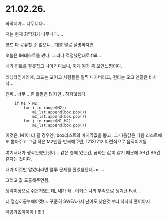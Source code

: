 # 21.02.26.

화딱지가... 나무니다....

저는 현재 화딱지가 나무니다....

코드 다 공유할 순 없으니.. 대충 말로 설명하자면

오늘은 IM테스트를 봤다. 그러나 걱정했던대로 fail...

내가 핀트를 잘못잡고 나아가다보니, 이게 뭔가 좀 꼬인느낌이다.

러닝타임에러에, 코드는 꼬이고 사람들은 일찍 나가버리고, 현타는 오고 멘탙은 바사삭...

진짜.. 너무 .. 휴 할말은 많지만.. 하지않겠다.

```
    if M1 > M2:
        for i in range(M2):
            m1_lst.append(box.pop())
            m2_lst.append(box.pop())
        for j in range(M1-M2):
            m1_lst.append(box.pop())
```

이것은, M1이 더 클 경우엔, box리스트의 마지막값을 뽑고, 그 다음값은 다음 리스트에 또 뽑아주고 그걸 작은 M2만큼 반복해주면, 12121212 이런식으로 움직이게됨

여기서내가 생각못했던것이... 같은 층에 있는건, 곱하는 값이 같기 때문에 AB건 BA건 같다는 것이다.

내가 이것만 알았더라면 렬루 문제를 풀었을텐데..ㅠ....

그러고 값 도출해주면됨.

생각이상으로 쉬운거였는데, 내가 왜.. 이거슨 나의 부족으로 생겨난 Fail....

더 열심히공부해야겠다. 꾸준히 SWEA가서 난이도 낮은것부터 챡챡챡 풀어야지

빡공가즈아아아ㅏ!!!!!